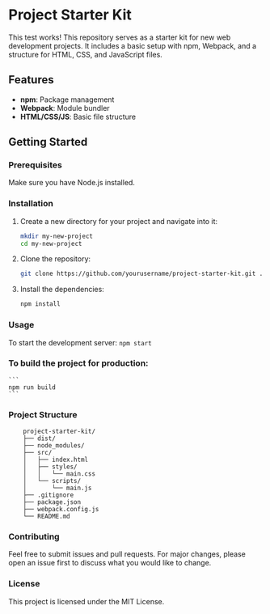 # Project Starter Kit
This test works!
This repository serves as a starter kit for new web development projects. It includes a basic setup with npm, Webpack, and a structure for HTML, CSS, and JavaScript files.

## Features

- **npm**: Package management
- **Webpack**: Module bundler
- **HTML/CSS/JS**: Basic file structure

## Getting Started

### Prerequisites

Make sure you have Node.js installed.

### Installation

1. Create a new directory for your project and navigate into it:
    ```bash
    mkdir my-new-project
    cd my-new-project
    ```
2. Clone the repository:
    ```bash
    git clone https://github.com/yourusername/project-starter-kit.git .
    ```
3. Install the dependencies:
    ```bash
    npm install
    ```

### Usage

To start the development server:
    ```
    npm start
    ```

### To build the project for production:
    ```
    npm run build
    ```
### Project Structure
```
    project-starter-kit/
    ├── dist/
    ├── node_modules/
    ├── src/
    │   ├── index.html
    │   ├── styles/
    │   │   └── main.css
    │   └── scripts/
    │       └── main.js
    ├── .gitignore
    ├── package.json
    ├── webpack.config.js
    └── README.md
```

### Contributing
Feel free to submit issues and pull requests. For major changes, please open an issue first to discuss what you would like to change.

### License
This project is licensed under the MIT License.